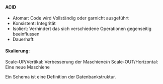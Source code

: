 

#### ACID
- Atomar: Code wird Vollständig oder garnicht ausgeführt
- Konsistent: Integrität
- Isoliert: Verhindert das sich verschiedene Operationen gegenseitig beeinflussen
- Dauerhaft: 


#### Skalierung:
Scale-UP/Vertikal: Verbesserung der Maschiene/n
Scale-OUT/Horizontal: Eine neue Maschiene

Ein Schema ist eine Definition der Datenbankstruktur.





